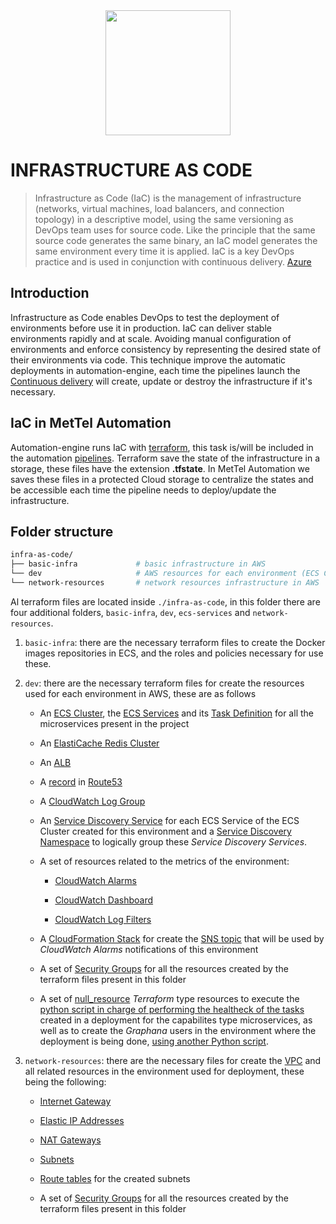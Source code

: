 <div align="center">
<img src="https://media.licdn.com/dms/image/C4E0BAQHrME9aCW6ulg/company-logo_200_200/0?e=2159024400&v=beta&t=6xMNS1zK1F8asBlM16EzbJ4Im7SlQ8L7a7sgcaNzZQE"  width="200" height="200">
</div>

# INFRASTRUCTURE AS CODE

 > Infrastructure as Code (IaC) is the management of infrastructure (networks, virtual machines, load balancers, 
 > and connection topology) in a descriptive model, using the same versioning as DevOps team uses for source code. 
 > Like the principle that the same source code generates the same binary, an IaC model generates the same environment 
 > every time it is applied. IaC is a key DevOps practice and is used in conjunction with continuous delivery.
 > [Azure](https://docs.microsoft.com/en-us/azure/devops/learn/what-is-infrastructure-as-code)

## Introduction

Infrastructure as Code enables DevOps to test the deployment of environments before use it in production. IaC can deliver 
stable environments rapidly and at scale. Avoiding manual configuration of environments and enforce consistency by representing
 the desired state of their environments via code. This technique improve the automatic deployments in automation-engine, each time 
 the pipelines launch the [Continuous delivery](./PIPELINES.md##continuous-delivery-cd) will create, update or destroy 
 the infrastructure if it's necessary. 

## IaC in MetTel Automation

Automation-engine runs IaC with [terraform](https://www.terraform.io/), this task is/will be included in the automation [pipelines](./PIPELINES.md##Pipelines).
Terraform save the state of the infrastructure in a storage, these files have the extension **.tfstate**. In MetTel Automation we
saves these files in a protected Cloud storage to centralize the states and be accessible each time the pipeline needs to deploy/update
the infrastructure.

## Folder structure

````bash
infra-as-code/
├── basic-infra             # basic infrastructure in AWS
└── dev                     # AWS resources for each environment (ECS Cluster, ElastiCache Cluster, etc.)
└── network-resources       # network resources infrastructure in AWS
````

Al terraform files are located inside `./infra-as-code`, in this folder there are four additional folders, `basic-infra`, `dev`, `ecs-services` and `network-resources`.

1. `basic-infra`: there are the necessary terraform files to create the Docker images repositories in ECS, and the roles and policies necessary for use these.

2. `dev`: there are the necessary terraform files for create the resources used for each environment in AWS, these are as follows

    * An [ECS Cluster](https://docs.aws.amazon.com/AmazonECS/latest/developerguide/ECS_clusters.html), the [ECS Services](https://docs.aws.amazon.com/AmazonECS/latest/developerguide/ecs_services.html) and its [Task Definition](https://docs.aws.amazon.com/AmazonECS/latest/developerguide/example_task_definitions.html) for all the microservices present in the project

    * An [ElastiCache Redis Cluster](https://docs.aws.amazon.com/AmazonElastiCache/latest/red-ug/WhatIs.html)

    * An [ALB](https://docs.aws.amazon.com/elasticloadbalancing/latest/application/introduction.html)

    * A [record](https://docs.aws.amazon.com/Route53/latest/DeveloperGuide/rrsets-working-with.html) in [Route53](https://aws.amazon.com/route53/features/)

    * A [CloudWatch Log Group](https://docs.aws.amazon.com/AmazonCloudWatch/latest/logs/CloudWatchLogsConcepts.html)

    * An [Service Discovery Service](https://aws.amazon.com/blogs/aws/amazon-ecs-service-discovery/) for each ECS Service of the ECS Cluster created for this environment and a [Service Discovery Namespace](https://docs.aws.amazon.com/AmazonECS/latest/developerguide/service-discovery.html) to logically group these *Service Discovery Services*.

    * A set of resources related to the metrics of the environment:

        * [CloudWatch Alarms](https://docs.aws.amazon.com/AmazonCloudWatch/latest/monitoring/AlarmThatSendsEmail.html)

        * [CloudWatch Dashboard](https://docs.aws.amazon.com/AmazonCloudWatch/latest/monitoring/CloudWatch_Dashboards.html)

        * [CloudWatch Log Filters](https://docs.aws.amazon.com/AmazonCloudWatch/latest/logs/FilterAndPatternSyntax.html)

    * A [CloudFormation Stack](https://docs.aws.amazon.com/AWSCloudFormation/latest/UserGuide/stacks.html) for create the [SNS topic](https://docs.aws.amazon.com/AWSCloudFormation/latest/UserGuide/aws-properties-sns-topic.html) that will be used by *CloudWatch Alarms* notifications of this environment

    * A set of [Security Groups](https://docs.aws.amazon.com/AWSEC2/latest/UserGuide/ec2-security-groups.html) for all the resources created by the terraform files present in this folder

    * A set of [null_resource](https://www.terraform.io/docs/providers/null/resource.html) *Terraform* type resources to execute the [python script in charge of performing the healtheck of the tasks](./../ci-utils/task_healthcheck.py) created in a deployment for the capabilites type microservices, as well as to create the *Graphana* users in the environment where the deployment is being done, [using another Python script](./../ci-utils/grafana_users_creation.py).

3. `network-resources`: there are the necessary files for create the [VPC](https://aws.amazon.com/vpc/) and all related resources in the environment used for deployment, these being the following:

    * [Internet Gateway](https://docs.aws.amazon.com/vpc/latest/userguide/VPC_Internet_Gateway.html)

    * [Elastic IP Addresses](https://docs.aws.amazon.com/AWSEC2/latest/UserGuide/elastic-ip-addresses-eip.html)

    * [NAT Gateways](https://docs.aws.amazon.com/vpc/latest/userguide/vpc-nat-gateway.html)

    * [Subnets](https://docs.aws.amazon.com/vpc/latest/userguide/VPC_Subnets.html)

    * [Route tables](https://docs.aws.amazon.com/vpc/latest/userguide/VPC_Route_Tables.html) for the created subnets

    * A set of [Security Groups](https://docs.aws.amazon.com/AWSEC2/latest/UserGuide/ec2-security-groups.html) for all the resources created by the terraform files present in this folder